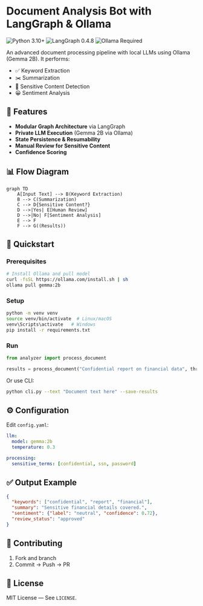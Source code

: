 # Document Analysis Bot with LangGraph & Ollama

![Python 3.10+](https://img.shields.io/badge/python-3.10%2B-blue)
![LangGraph 0.4.8](https://img.shields.io/badge/langgraph-0.4.8-green)
![Ollama Required](https://img.shields.io/badge/requires-ollama-orange)

An advanced document processing pipeline with local LLMs using Ollama (Gemma 2B). It performs:

- ✅ Keyword Extraction
- ✂️ Summarization
- 🚨 Sensitive Content Detection
- 😀 Sentiment Analysis

## 🔧 Features

- **Modular Graph Architecture** via LangGraph
- **Private LLM Execution** (Gemma 2B via Ollama)
- **State Persistence & Resumability**
- **Manual Review for Sensitive Content**
- **Confidence Scoring**

## 📊 Flow Diagram

```mermaid
graph TD
    A[Input Text] --> B(Keyword Extraction)
    B --> C(Summarization)
    C --> D{Sensitive Content?}
    D -->|Yes| E[Human Review]
    D -->|No| F[Sentiment Analysis]
    E --> F
    F --> G((Results))
```

## 🚀 Quickstart

### Prerequisites

```bash
# Install Ollama and pull model
curl -fsSL https://ollama.com/install.sh | sh
ollama pull gemma:2b
```

### Setup

```bash
python -m venv venv
source venv/bin/activate  # Linux/macOS
venv\Scripts\activate   # Windows
pip install -r requirements.txt
```

### Run

```python
from analyzer import process_document

results = process_document("Confidential report on financial data", thread_id="doc_123")
```

Or use CLI:

```bash
python cli.py --text "Document text here" --save-results
```

## ⚙️ Configuration

Edit `config.yaml`:

```yaml
llm:
  model: gemma:2b
  temperature: 0.3

processing:
  sensitive_terms: [confidential, ssn, password]
```


## ✅ Output Example

```json
{
  "keywords": ["confidential", "report", "financial"],
  "summary": "Sensitive financial details covered.",
  "sentiment": {"label": "neutral", "confidence": 0.72},
  "review_status": "approved"
}
```


## 🤝 Contributing

1. Fork and branch
2. Commit → Push → PR

## 📄 License

MIT License — See `LICENSE`.